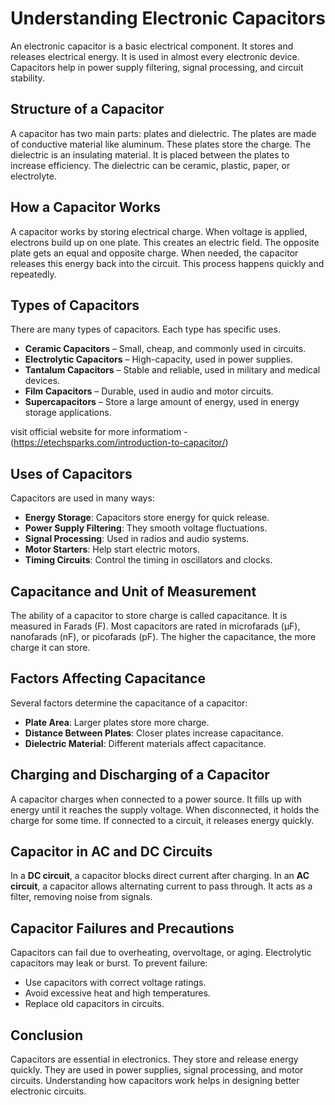 # Understanding Electronic Capacitors

An electronic capacitor is a basic electrical component. It stores and releases electrical energy. It is used in almost every electronic device. Capacitors help in power supply filtering, signal processing, and circuit stability.

## Structure of a Capacitor
A capacitor has two main parts: plates and dielectric. The plates are made of conductive material like aluminum. These plates store the charge. The dielectric is an insulating material. It is placed between the plates to increase efficiency. The dielectric can be ceramic, plastic, paper, or electrolyte.

## How a Capacitor Works
A capacitor works by storing electrical charge. When voltage is applied, electrons build up on one plate. This creates an electric field. The opposite plate gets an equal and opposite charge. When needed, the capacitor releases this energy back into the circuit. This process happens quickly and repeatedly.

## Types of Capacitors
There are many types of capacitors. Each type has specific uses.

- **Ceramic Capacitors** – Small, cheap, and commonly used in circuits.
- **Electrolytic Capacitors** – High-capacity, used in power supplies.
- **Tantalum Capacitors** – Stable and reliable, used in military and medical devices.
- **Film Capacitors** – Durable, used in audio and motor circuits.
- **Supercapacitors** – Store a large amount of energy, used in energy storage applications.

visit official website for more informatiom - (https://etechsparks.com/introduction-to-capacitor/)

## Uses of Capacitors
Capacitors are used in many ways:

- **Energy Storage**: Capacitors store energy for quick release.
- **Power Supply Filtering**: They smooth voltage fluctuations.
- **Signal Processing**: Used in radios and audio systems.
- **Motor Starters**: Help start electric motors.
- **Timing Circuits**: Control the timing in oscillators and clocks.

## Capacitance and Unit of Measurement
The ability of a capacitor to store charge is called capacitance. It is measured in Farads (F). Most capacitors are rated in microfarads (µF), nanofarads (nF), or picofarads (pF). The higher the capacitance, the more charge it can store.

## Factors Affecting Capacitance
Several factors determine the capacitance of a capacitor:

- **Plate Area**: Larger plates store more charge.
- **Distance Between Plates**: Closer plates increase capacitance.
- **Dielectric Material**: Different materials affect capacitance.

## Charging and Discharging of a Capacitor
A capacitor charges when connected to a power source. It fills up with energy until it reaches the supply voltage. When disconnected, it holds the charge for some time. If connected to a circuit, it releases energy quickly.

## Capacitor in AC and DC Circuits
In a **DC circuit**, a capacitor blocks direct current after charging. In an **AC circuit**, a capacitor allows alternating current to pass through. It acts as a filter, removing noise from signals.

## Capacitor Failures and Precautions
Capacitors can fail due to overheating, overvoltage, or aging. Electrolytic capacitors may leak or burst. To prevent failure:

- Use capacitors with correct voltage ratings.
- Avoid excessive heat and high temperatures.
- Replace old capacitors in circuits.

## Conclusion
Capacitors are essential in electronics. They store and release energy quickly. They are used in power supplies, signal processing, and motor circuits. Understanding how capacitors work helps in designing better electronic circuits.

